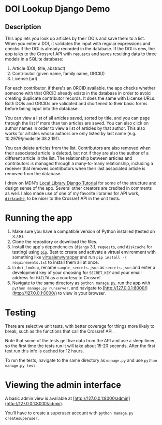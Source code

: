 # DOI Lookup Django Demo

## Description
This app lets you look up articles by their DOIs and save them to a list. When you enter a DOI, it validates the input with regular expressions and checks if the DOI is already recorded in the database. If the DOI is new, the app talks to the Crossref API with `requests` and saves resulting data to three models in a SQLite database:

1. Article (DOI, title, abstract)
2. Contributor (given name, family name, ORCID)
3. License (url)

For each contributor, if there's an ORCID available, the app checks whether someone with that ORCID already exists in the database in order to avoid creating duplicate contributor records. It does the same with License URLs. Both DOIs and ORCIDs are validated and shortened to their basic forms before being input into the database.

You can view a list of all articles saved, sorted by title, and you can page through the list if more than ten articles are saved. You can also click on author names in order to view a list of articles by that author. This also works for articles whose authors are only listed by last name (e.g. 10.2979/jmodelite.38.2.191).

You can delete articles from the list. Contributors are also removed when their associated article is deleted, but not if they are also the author of a different article in the list. The relationship between articles and contributors is managed through a many-to-many relationship, including a receiver that removes contributors when their last associated article is removed from the database.

I drew on MDN's [Local Library Django Tutorial](https://developer.mozilla.org/en-US/docs/Learn/Server-side/Django) for some of the structure and design sense of the app. Several other creators are credited in comments as well. I also made use of one of my favorite libraries for API work, [`diskcache`](https://pypi.org/project/diskcache/), to be nicer to the Crossref API in the unit tests.

# Running the app
1. Make sure you have a compatible version of Python installed (tested on 3.7.8).
2. Clone the repository or download the files.
3. Install the app's dependencies (`django` 3.1, `requests`, and `diskcache` for testing) using [`pip`](https://pip.pypa.io/en/stable/). Best to create and activate a virtual environment with something like [virtualenvwrapper](https://virtualenvwrapper.readthedocs.io/) and run `pip install -r requirements.txt` to install them all at once.
4. In `doi_lookup`, rename `sample_secrets.json` as `secrets.json` and enter a development key of your choosing for `SECRET_KEY` and your email address for `MAILTO` as a courtesy to Crossref.
5. Navigate to the same directory as `python manage.py`, run the app with `python manage.py runserver`, and navigate to [http://127.0.0.1:8000/](http://127.0.0.1:8000/) to view in your browser.

# Testing
There are selective unit tests, with better coverage for things more likely to break, such as the functions that call the Crossref API.

Note that some of the tests get live data from the API and use a sleep timer, so the first time the tests run it will take about 15-20 seconds. After the first test run this info is cached for 12 hours.

To run the tests, navigate to the same directory as `manage.py` and use `python manage.py test`.

# Viewing the admin interface
A basic admin view is available at [http://127.0.0.1:8000/admin](http://127.0.0.1:8000/admin).

You'll have to create a superuser account with `python manage.py createsuperuser`.
